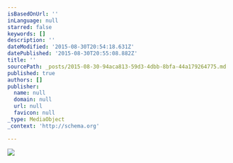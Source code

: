 ```yaml
---
isBasedOnUrl: ''
inLanguage: null
starred: false
keywords: []
description: ''
dateModified: '2015-08-30T20:54:18.631Z'
datePublished: '2015-08-30T20:55:08.882Z'
title: ''
sourcePath: _posts/2015-08-30-94aca813-59d3-4dbb-8bfa-44a179264775.md
published: true
authors: []
publisher:
  name: null
  domain: null
  url: null
  favicon: null
_type: MediaObject
_context: 'http://schema.org'

---
```

![](https://the-grid-user-content.s3-us-west-2.amazonaws.com/4902ce81-cded-4090-afb4-4377e8d29e0c.jpg)